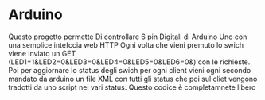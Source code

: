 # Arduino
Questo progetto permette Di controllare 6 pin Digitali di Arduino Uno con una semplice intefccia web HTTP
Ogni volta che vieni premuto lo swich viene inviato un GET (LED1=1&LED2=0&LED3=0&LED4=0&LED5=0&LED6=0&) con le richieste.
Poi per aggiornare lo status degli swich per ogni client vieni ogni secondo mandato da arduino un file XML con tutti gli status che poi sul cliet vengono tradotti da uno script nei vari status.
Questo codice è completamnete libero 

